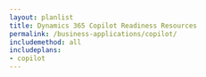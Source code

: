 ```yaml
---
layout: planlist
title: Dynamics 365 Copilot Readiness Resources
permalink: /business-applications/copilot/
includemethod: all
includeplans:
- copilot
---
```

